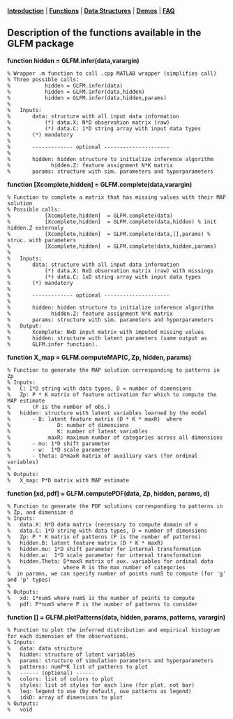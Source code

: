 [**Introduction**](https://ivaleram.github.io/GLFM/) | [**Functions**](doc_functions.html) | [**Data Structures**](doc_struct.html) | [**Demos**](demos.html) | [**FAQ**](FAQ_errors.html)

## Description of the functions available in the GLFM package

**function hidden = GLFM.infer(data,varargin)**

    % Wrapper .m function to call .cpp MATLAB wrapper (simplifies call)
    % Three possible calls:
    %           hidden = GLFM.infer(data)
    %           hidden = GLFM.infer(data,hidden)
    %           hidden = GLFM.infer(data,hidden,params)
    %
    %   Inputs:
    %       data: structure with all input data information
    %           (*) data.X: N*D observation matrix (raw)
    %           (*) data.C: 1*D string array with input data types
    %       (*) mandatory
    %
    %       ------------- optional ---------------------
    %
    %       hidden: hidden structure to initialize inference algorithm
    %             hidden.Z: feature assignment N*K matrix
    %       params: structure with sim. parameters and hyperparameters

**function [Xcomplete,hidden] = GLFM.complete(data,varargin)**

    % Function to complete a matrix that has missing values with their MAP solution
    % Possible calls:
    %           [Xcomplete,hidden]  = GLFM.complete(data)
    %           [Xcomplete,hidden]  = GLFM.complete(data,hidden) % init hidden.Z externaly
    %           [Xcomplete,hidden]  = GLFM.complete(data,[],params) % struc. with parameters
    %           [Xcomplete,hidden]  = GLFM.complete(data,hidden,params)
    %
    %   Inputs:
    %       data: structure with all input data information
    %           (*) data.X: NxD observation matrix (raw) with missings
    %           (*) data.C: 1xD string array with input data types
    %       (*) mandatory
    %
    %       ------------- optional ---------------------
    %
    %       hidden: hidden structure to initialize inference algorithm
    %             hidden.Z: feature assignment N*K matrix
    %       params: structure with sim. parameters and hyperparameters
    %   Output:
    %       Xcomplete: NxD input matrix with imputed missing values
    %       hidden: structure with latent parameters (same output as
    %       GLFM.infer function).

**function X_map = GLFM.computeMAP(C, Zp, hidden, params)**

    % Function to generate the MAP solution corresponding to patterns in Zp
    % Inputs:
    %   C: 1*D string with data types, D = number of dimensions
    %   Zp: P * K matrix of feature activation for which to compute the MAP estimate
    %       (P is the number of obs.)
    %   hidden: structure with latent variables learned by the model
    %       - B: latent feature matrix (D * K * maxR)  where
    %               D: number of dimensions
    %               K: number of latent variables
    %            maxR: maximum number of categories across all dimensions
    %       - mu: 1*D shift parameter
    %       - w:  1*D scale parameter
    %       - theta: D*maxR matrix of auxiliary vars (for ordinal variables)
    %
    % Outputs:
    %   X_map: P*D matrix with MAP estimate


**function [xd, pdf] = GLFM.computePDF(data, Zp, hidden, params, d)**

    % Function to generate the PDF solutions corresponding to patterns in
    % Zp, and dimension d
    % Inputs:
    %   data.X: N*D data matrix (necessary to compute domain of x
    %   data.C: 1*D string with data types, D = number of dimensions
    %   Zp: P * K matrix of patterns (P is the number of patterns)
    %   hidden.B: latent feature matrix (D * K * maxR)   
    %   hidden.mu: 1*D shift parameter for internal transformation
    %   hidden.w:  1*D scale parameter for internal transformation
    %   hidden.Theta: D*maxR matrix of aux. variables for ordinal data
    %                 where R is the max number of categories
    %  in params, we can specify number of points numS to compute (for 'g' and 'p' types)
    %
    % Outputs:
    %   xd: 1*numS where numS is the number of points to compute
    %   pdf: P*numS where P is the number of patterns to consider
 
**function [] = GLFM.plotPatterns(data, hidden, params, patterns, varargin)**

    % Function to plot the inferred distribution and empirical histogram for each dimension of the observations.
    % Inputs:
    %   data: data structure
    %   hidden: structure of latent variables
    %   params: structure of simulation parameters and hyperparameters
    %   patterns: numP*K list of patterns to plot
    %   ------ (optional) ------
    %   colors: list of colors to plot
    %   styles: list of styles for each line (for plot, not bar)
    %   leg: legend to use (by default, use patterns as legend)
    %   idxD: array of dimensions to plot
    % Outputs:
    %   void
